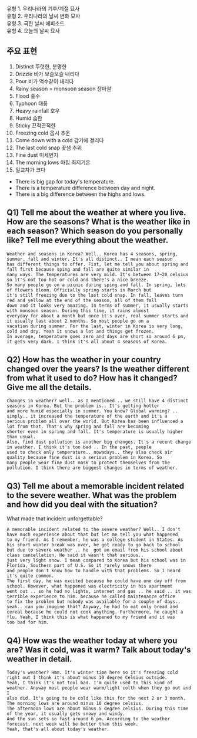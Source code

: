 유형 1. 우리나라의 기후/계절 묘사  
유형 2. 우리나라의 날씨 변화 묘사  
유형 3. 극한 날씨 에피소드  
유형 4. 오늘의 날씨 묘사  
## 주요 표현
1) Distinct 뚜렷한, 분명한
2) Drizzle 비가 보슬보슬 내리다
3) Pour 비가 억수같이 내리다
4) Rainy season = monsoon season 장마철
5) Flood 홍수
6) Typhoon 태풍
7) Heavy rainfall 호우
8) Humid 습한
9) Sticky 끈적끈적한
10) Freezing cold 몹시 추운
11) Come down with a cold  감기에 걸리다
12) The last cold snap 꽃샘 추위
13) Fine dust 미세먼지
14) The morning lows 아침 최저기온
15) 일교차가 크다  

* There is big gap for today's temperature.
* There is a temperature difference between day and night.
* There is a big difference between the highs and lows.

## Q1) Tell me about the weather at where you live. How are the seasons? What is the weather like in each season? Which season do you personally like? Tell me everything about the weather.
```
Weather and seasons in Korea? Well.. Korea has 4 seasons, spring, summer, fall and winter. It's all distinct.. I mean each season  
has different things to offer. Fist, let me tell you about spring and fall first because sping and fall are quite similar in  
many ways. The temperatures are very mild. It's between 17~20 celsius so it's not too hot or cold and there's a nice breeze.
So many people go on a picnic during sping and fall. In spring, lots of flowers bloom. Officially spring starts in March but  
it's still freezing due to the last cold snap. In fall, leaves turn red and yellow at the end of the season, all of them fall  
down and it looks very amazing. In terms of summer, it usually starts with monsoon season. During this time, it rains almost  
everyday for about a month but once it's over, real summer starts and it usually last about 2 months. So most people go on a  
vacation during summer. For the last, winter in Korea is very long, cold and dry. Yeah it snows a lot and things get frozen.  
In average, temperature goes zero and days are short so around 6 pm, it gets very dark. I think it's all about 4 seasons of Korea.
```
## Q2) How has the weather in your country changed over the years? Is the weather different from what it used to do? How has it changed? Give me all the details.
```
Changes in weather? well.. as I mentioned .. we still have 4 distinct seasons in Korea. But the problem is.. It's getting hotter  
and more humid especially in summer. You know? Global warming? .. simply.. it increased the temperature of the earth and it's a  
serious problem all over the world. But Korea has been influenced a lot from that. That's why spring and fall are becoming  
shorter even in spring and fall. It's temperature is usually higher than usual.  
Also, find dust pollution is another big changes. It's a recent change in weather. I think it's too bad .. In the past, people  
used to check only temperature.. nowadays.. they also check air quality because fine dust is a serious problem in Korea. So  
many people wear fine dust mask to protect themselves from the pollution. I think there are biggest changes in terms of weather.
```
## Q3) Tell me about a memorable incident related to the severe weather. What was the problem and how did you deal with the situation?  
What made that incident unforgettable?
```
A memorable incident related to the severe weather? Well.. I don't have much experience about that but let me tell you what happened  
to my friend. As I remember, he was a college student in States. As his short winter break was over, he got ready to go back to school  
but due to severe weather .. he  got an email from his school about class cancellation. He said it wasn't that serious..  
just very light snow. I mean compared to Korea but his school was in Florida, Southern part of U.S. So it rarely snows there  
and people don't know how to handle with that problems. So I heard it's quite common.  
The first day, he was excited because he could have one day off from school. However, what happened was electricity in his apartmemt  
went out .. so he had no lights, internet and gas .. he said .. it was terrible experience to him. because he called maintenance office  
to fix the problem but nobody was available for a couple of days.. yeah.. can you imagine that? Anyway, he had to eat only bread and  
cereal because he could not cook anything. Furthermore, he caught a flu. Yeah, I think this is what happened to my friend and it was  
too bad for him.
```
## Q4) How was the weather today at where you are? Was it cold, was it warm? Talk about today's weather in detail.
```
Today's weather? Hmm. It's winter time here so it's freezing cold right out I think it's about minus 10 degree Celsius outside.  
Yeah, I think it's not tool bad. I'm quite used to this kind of weather. Anyway most people wear warm/light colth when they go out and I  
also did. It's going to be cold like this for the next 2 or 3 month. The morning lows are around minus 10 degree celsius.  
The afternoon lows are about minus 5 degree celsius. During this time of the year, it usually gets snowy and windy.  
And the sun sets so fast around 6 pm. According to the weather forecast, next week will be better than this week.  
Yeah, that's all about today's weather.
```
